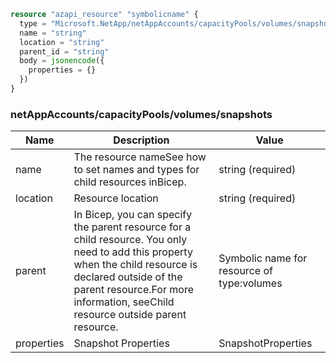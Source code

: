 ```terraform
resource "azapi_resource" "symbolicname" {
  type = "Microsoft.NetApp/netAppAccounts/capacityPools/volumes/snapshots@2022-05-01"
  name = "string"
  location = "string"
  parent_id = "string"
  body = jsonencode({
    properties = {}
  })
}

```

### netAppAccounts/capacityPools/volumes/snapshots

| Name | Description | Value |
|-|-|-|
| name | The resource nameSee how to set names and types for child resources inBicep. | string (required) |
| location | Resource location | string (required) |
| parent | In Bicep, you can specify the parent resource for a child resource. You only need to add this property when the child resource is declared outside of the parent resource.For more information, seeChild resource outside parent resource. | Symbolic name for resource of type:volumes |
| properties | Snapshot Properties | SnapshotProperties |


